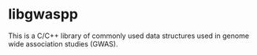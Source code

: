 libgwaspp
===============

This is a C/C++ library of commonly used data structures
used in genome wide association studies (GWAS).
